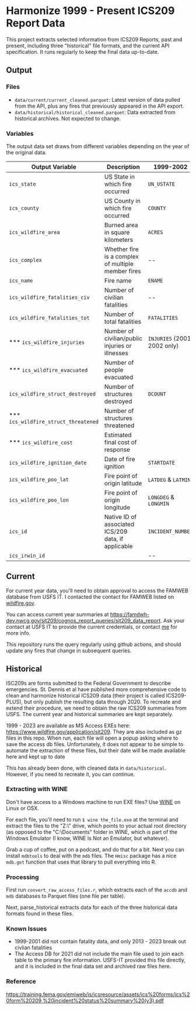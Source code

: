 # Harmonize 1999 - Present ICS209 Report Data

This project extracts selected information from ICS209 Reports, past and present, including
three "historical" file formats, and the current API specification. It runs regularly to 
keep the final data up-to-date. 

## Output

### Files

* `data/current/current_cleaned.parquet`: Latest version of data pulled from the API, plus any fires that 
previously appeared in the API export. 
* `data/historical/historical_cleaned.parquet`: Data extracted from historical archives. Not expected to change.

### Variables

The output data set draws from different variables depending on the year of the original data. 

| Output Variable | Description | 1999-2002 | 2003-2013 | 2013-2023 | 2024+ |
| --- | --- | --- | --- | --- | --- |
| `ics_state` |  US State in which fire occurred | `UN_USTATE` | `UN_USTATE` | `POO_STATE_CODE` | `STATE` |
| `ics_county` |  US County in which fire occurred | `COUNTY` | `COUNTY` | `POO_COUNTY_CODE` | `POO_COUNTY` |
| `ics_wildfire_area` |  Burned area in square kilometers | `ACRES` | `AREA` & `AREA_MEASUREMENT` | `CURR_INCIDENT_AREA` | `DISP_INC_AREA` |
| `ics_complex` | Whether fire is a complex of multiple member fires | -- | `COMPLEX` | `SINGLE_COMPLEX_FLAG` | `COMPLEX_FLAG` |
| `ics_name` |  Fire name | `ENAME` | `INCIDENT_NAME` | `INCIDENT_NAME` | `INCIDENT_NAME` |
| `ics_wildfire_fatalities_civ` | Number of civilian fatalities | -- | -- | `QTY_TO_DATE` | -- |
| `ics_wildfire_fatalities_tot` | Number of total fatalities | `FATALITIES` | `FATALITIES` | `QTY_TO_DATE` | `CIT_IDENTIFIER` |
| *** `ics_wildfire_injuries` | Number of civilian/public injuries or illnesses | `INJURIES` (2001, 2002 only) | `INJURIES_TO_DATE` |  | `INJURIES_TO_DATE` |
| *** `ics_wildfire_evacuated` | Number of people evacuated |  |  |  | -- |
| `ics_wildfire_struct_destroyed` | Number of structures destroyed | `DCOUNT` | `DESTROYED` | `QTY_DESTROYED` | `STRUCTURES_DESTROYED_COUNT` |
| *** `ics_wildfire_struct_threatened` | Number of structures threatened |  |  |  | `STRUCTURES_THREATENED_COUNT` |
| *** `ics_wildfire_cost` | Estimated final cost of response |  |  |  | `PROJECTED_FINAL_IM_COST` |
| `ics_wildfire_ignition_date` | Date of fire ignition | `STARTDATE` | `START_DATE` | `DISCOVERY_DATE` | `DISCOVERY_DATE` |
| `ics_wildfire_poo_lat` | Fire point of origin latitude | `LATDEG` & `LATMIN` | `LATITUDE` | `POO_LATITUDE` | `POO_LATITUDE` |
| `ics_wildfire_poo_lon` | Fire point of origin longitude | `LONGDEG` & `LONGMIN` | `LONGITUDE` | `POO_LONGITUDE` | `POO_LONGITUDE` |
| `ics_id` | Native ID of associated ICS/209 data, if applicable | `INCIDENT_NUMBER` | `INCIDENT_NUMBER` | `INCIDENT_NUMBER` | `INCIDENT_NUMBER` |
| `ics_irwin_id` |  | -- | -- | `IRWIN_IDENTIFIER` | -- |



## Current

For current year data, you'll need to obtain approval to access the FAMWEB database from USFS IT. I contacted the contact for FAMWEB listed on [wildfire.gov](https://www.wildfire.gov/contact-us). 

You can access current year summaries at https://famdwh-dev.nwcg.gov/sit209/cognos_report_queries/sit209_data_report.
Ask your contact at USFS IT to provide the current credentials, or contact [me](mailto:loganap@uw.edu) for more info.

This repository runs the query regularly using github actions, and should update any fires that change in subsequent queries.


## Historical

ISC209s are forms submitted to the Federal Government to describe emergencies. St. Dennis et al have 
published more comprehensive code to clean and harmonize historical ICS209 data (their project is called ICS209-PLUS), 
but only publish the resulting data through 2020. To recreate and extend their procedure, we need to 
obtain the raw ICS209 summaries from USFS. The current year and historical summaries are kept separately.

1999 - 2023 are available as MS Access EXEs here: https://www.wildfire.gov/application/sit209. They are also included as 
gz files in this repo. When run, each 
file will open a popup asking where to save the access db files. Unfortunately, it does not appear to be 
simple to automate the extraction of these files, but their date will be made available here and kept up to
date

This has already been done, with cleaned data in `data/historical`. However, if you need to recreate it, you can continue.

### Extracting with WINE

Don't have access to a Windows machine to run EXE files? Use [WINE](https://www.winehq.org/) on Linux or OSX.

For each file, you'll need to run `$ wine the_file.exe` at the terminal and extract the files to the "Z:\\" 
drive, which points to your actual root directory (as opposed to the "C:\\Documents" folder in WINE, which
is part of the Windows Emulator (I know, WINE Is Not an Emulator, but whatever). 

Grab a cup of coffee, put on a podcast, and do that for a bit. Next you can install `mdbtools` to deal with the
`mdb` files. The `Hmisc` package has a nice `mdb.get` function that uses that library to pull everything into R. 

### Processing

First run `convert_raw_access_files.r`, which extracts each of the `accdb` and `mdb` databases to Parquet files (one 
file per table). 

Next, parse_historical extracts data for each of the three historical data formats found in these files. 

### Known Issues

* 1999-2001 did not contain fatality data, and only 2013 - 2023 break out civlian fatalities
* The Access DB for 2021 did not include the main file used to join each table to the primary fire information. USFS-IT 
provided this file directly, and it is included in the final data set and archived raw files here. 

### Reference

https://training.fema.gov/emiweb/is/icsresource/assets/ics%20forms/ics%20form%20209,%20incident%20status%20summary%20(v3).pdf
